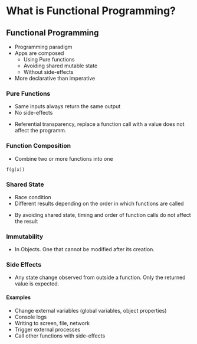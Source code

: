 # What is Functional Programming?

## Functional Programming
- Programming paradigm
- Apps are composed 
    - Using Pure functions
    - Avoiding shared mutable state
    - Without side-effects
- More declarative than imperative

### Pure Functions
- Same inputs always return the same output
- No side-effects

* Referential transparency, replace a function call with a value does not affect the programm.

### Function Composition
- Combine two or more functions into one
```
f(g(x))
```

### Shared State
- Race condition
- Different results depending on the order in which functions are called

* By avoiding shared state, timing and order of function calls do not affect the result

### Immutability
- In Objects. One that cannot be modified after its creation.

### Side Effects
- Any state change observed from outside a function. Only the returned value is expected.

#### Examples
- Change external variables (global variables, object properties)
- Console logs
- Writing to screen, file, network
- Trigger external processes
- Call other functions with side-effects

